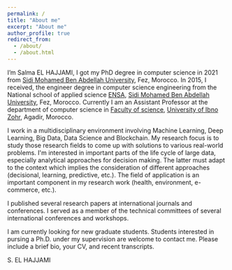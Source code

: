 ```yaml
---
permalink: /
title: "About me"
excerpt: "About me"
author_profile: true
redirect_from: 
  - /about/
  - /about.html
---
```


I’m Salma EL HAJJAMI, I got my PhD degree in computer science in 2021 from [Sidi Mohamed Ben Abdellah University](http://www.usmba.ac.ma/), Fez, Morocco. In 2015, I received, the engineer degree in computer science engineering from the National school of applied science [ENSA](https://ensaf.ac.ma/), [Sidi Mohamed Ben Abdellah University](http://www.usmba.ac.ma/), Fez, Morocco. Currently I am an Assistant Professor at the department of computer science in [Faculty of science](http://www.fsa.ac.ma/), [University of Ibno Zohr](https://www.uiz.ac.ma/), Agadir, Morocco.

I work in a multidisciplinary environment involving Machine Learning, Deep Learning, Big Data, Data Science and Blockchain. My research focus is to study those research fields to come up with solutions to various real-world problems. I'm interested in important parts of the life cycle of large data, especially analytical approaches for decision making. The latter must adapt to the context which implies the consideration of different approaches (decisional, learning, predictive, etc.). The field of application is an important component in my research work (health, environment, e-commerce, etc.).

I published several research papers at international journals and conferences. I served as a member of the technical committees of several international conferences and workshops.

I am currently looking for new graduate students. Students interested in pursing a Ph.D. under my supervision are welcome to contact me. Please include a brief bio, your CV, and recent transcripts.


S. EL HAJJAMI

